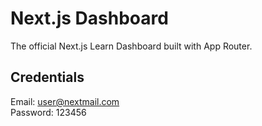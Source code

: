 # Next.js Dashboard 

The official Next.js Learn Dashboard built with App Router.

## Credentials

Email: user@nextmail.com <br/>
Password: 123456
